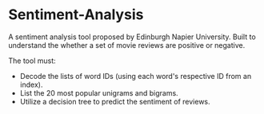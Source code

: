 # Sentiment-Analysis
A sentiment analysis tool proposed by Edinburgh Napier University. Built to understand the whether a set of movie reviews are positive or negative.

The tool must:
* Decode the lists of word IDs (using each word's respective ID from an index).
* List the 20 most popular unigrams and bigrams.
* Utilize a decision tree to predict the sentiment of reviews.